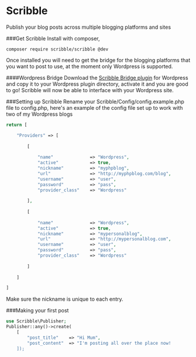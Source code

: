 # Scribble
Publish your blog posts across multiple blogging platforms and sites

###Get Scribble
Install with composer,
```
composer require scribble/scribble @dev
```

Once installed you will need to get the bridge for the blogging platforms that you want to post to use, at the moment only Wordpress is supported.

####Wordpress Bridge
Download the <a href="https://github.com/GoScribble/WordpressBridge">Scribble Bridge plugin</a> for Wordpress and copy it to your Wordpress plugin directory, activate it and you are good to go! Scribble will now be able to interface with your Wordpress site.

###Setting up Scribble
Rename your Scribble/Config/config.example.php file to config.php, here's an example of the config file set up to work with two of my Wordpress blogs
```php
return [

    "Providers" => [
        
        [
        
            "name"              => "Wordpress",
            "active"            => true,
            "nickname"          => "myphpblog",
            "url"               => "http://myphpblog.com/blog",
            "username"          => "user",
            "password"          => "pass",
            "provider_class"    => "Wordpress"
        
        ],
        
        [
        
            "name"              => "Wordpress",
            "active"            => true,
            "nickname"          => "mypersonalblog",
            "url"               => "http://mypersonalblog.com",
            "username"          => "user",
            "password"          => "pass",
            "provider_class"    => "Wordpress"
        
        ]
    
    ]

]
```
Make sure the nickname is unique to each entry.

###Making your first post
```php
use Scribble\Publisher;
Publisher::any()->create(
    [
        "post_title"    => "Hi Mum",
        "post_content"  => "I'm posting all over the place now!
    ]);
```
